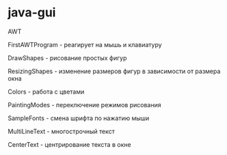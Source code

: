 # java-gui
AWT
<p>FirstAWTProgram - реагирует на мышь и клавиатуру</p>
<p>DrawShapes - рисование простых фигур</p>
<p>ResizingShapes - изменение размеров фигур в зависимости от размера окна</p>
<p>Colors - работа с цветами</p>
<p>PaintingModes - переключение режимов рисования</p>
<p>SampleFonts - смена шрифта по нажатию мыши</p>
<p>MultiLineText - многострочный текст</p>
<p>CenterText - центрирование текста в окне</p>
